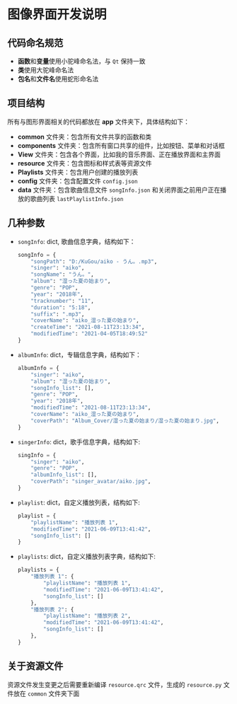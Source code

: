 # 图像界面开发说明

## 代码命名规范
* **函数**和**变量**使用小驼峰命名法，与 `Qt` 保持一致
* **类**使用大驼峰命名法
* **包名**和**文件名**使用蛇形命名法

## 项目结构
所有与图形界面相关的代码都放在 **app** 文件夹下，具体结构如下：
* **common** 文件夹：包含所有文件共享的函数和类
* **components** 文件夹：包含所有窗口共享的组件，比如按钮、菜单和对话框
* **View** 文件夹：包含各个界面，比如我的音乐界面、正在播放界面和主界面
* **resource** 文件夹：包含图标和样式表等资源文件
* **Playlists** 文件夹：包含用户创建的播放列表
* **config** 文件夹：包含配置文件 `config.json`
* **data** 文件夹：包含歌曲信息文件 `songInfo.json` 和关闭界面之前用户正在播放的歌曲列表 `lastPlaylistInfo.json`

## 几种参数
* `songInfo`: dict, 歌曲信息字典，结构如下：

    ```python
    songInfo = {
        "songPath": "D:/KuGou/aiko - うん。.mp3",
        "singer": "aiko",
        "songName": "うん。",
        "album": "湿った夏の始まり",
        "genre": "POP",
        "year": "2018年",
        "tracknumber": "11",
        "duration": "5:18",
        "suffix": ".mp3",
        "coverName": "aiko_湿った夏の始まり",
        "createTime": "2021-08-11T23:13:34",
        "modifiedTime": "2021-04-05T18:49:52"
    }
    ```
* `albumInfo`: dict，专辑信息字典，结构如下：

    ```python
    albumInfo = {
        "singer": "aiko",
        "album": "湿った夏の始まり",
        "songInfo_list": [],
        "genre": "POP",
        "year": "2018年",
        "modifiedTime": "2021-08-11T23:13:34",
        "coverName": "aiko_湿った夏の始まり",
        "coverPath": "Album_Cover/湿った夏の始まり/湿った夏の始まり.jpg",
    }
    ```

* `singerInfo`: dict，歌手信息字典，结构如下:

    ```python
    singInfo = {
        "singer": "aiko",
        "genre": "POP",
        "albumInfo_list": [],
        "coverPath": "singer_avatar/aiko.jpg",
    }
    ```

* `playlist`: dict，自定义播放列表，结构如下:

    ```python
    playlist = {
        "playlistName": "播放列表 1",
        "modifiedTime": "2021-06-09T13:41:42",
        "songInfo_list": []
    }
    ```

* `playlists`: dict，自定义播放列表字典，结构如下:

    ```python
    playlists = {
        "播放列表 1": {
            "playlistName": "播放列表 1",
            "modifiedTime": "2021-06-09T13:41:42",
            "songInfo_list": []
        },
        "播放列表 2": {
            "playlistName": "播放列表 2",
            "modifiedTime": "2021-06-09T13:41:42",
            "songInfo_list": []
        },
    }
    ```


## 关于资源文件
资源文件发生变更之后需要重新编译 `resource.qrc` 文件，生成的 `resource.py` 文件放在 `common` 文件夹下面